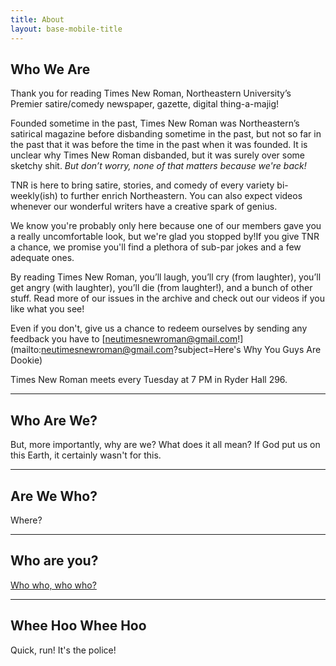 ```yaml
---
title: About
layout: base-mobile-title
---
```


## Who We Are

Thank you for reading Times New Roman, Northeastern 
University’s Premier satire/comedy newspaper, 
gazette, digital thing-a-majig!

Founded sometime in the past, Times New Roman 
was Northeastern’s satirical magazine before disbanding sometime 
in the past, but not so far in 
the past that it was before the time in 
the past when it was founded. It is 
unclear why Times New Roman disbanded, but it 
was surely over some sketchy shit.
_But don’t worry, none of that matters because we're back!_


TNR is here to bring satire, stories, 
and comedy of every variety bi-weekly(ish)
to further enrich Northeastern. You can 
also expect videos whenever our wonderful writers have a 
creative spark of genius.


We know you're probably only here because 
one of our members gave you a really uncomfortable 
look, but we're glad you stopped 
by!If you give TNR a chance, 
we promise you'll find a plethora of 
sub-par jokes and a few adequate ones.


By reading Times New Roman, you’ll 
laugh, you’ll cry (from laughter), 
you’ll get angry (with laughter),
you’ll die (from laughter!), 
and a bunch of other stuff. Read more 
of our issues in the archive and check out 
our videos if you like what you see!


Even if you don't, give us 
a chance to redeem ourselves by sending any feedback 
you have to 
[neutimesnewroman@gmail.com!](mailto:neutimesnewroman@gmail.com?subject=Here's Why You Guys Are Dookie)

Times New Roman meets every Tuesday at 7 PM in Ryder Hall 296.

---

## Who Are We?

But, more importantly, why are we?
What does it all mean? If God put us
on this Earth, it certainly wasn't for this. 


----

## Are We Who?

Where?

----

## Who are you?

[Who who, who who?](https://en.wikipedia.org/wiki/Who_Are_You_(The_Who_song))

----

## Whee Hoo Whee Hoo

Quick, run! It's the police!
